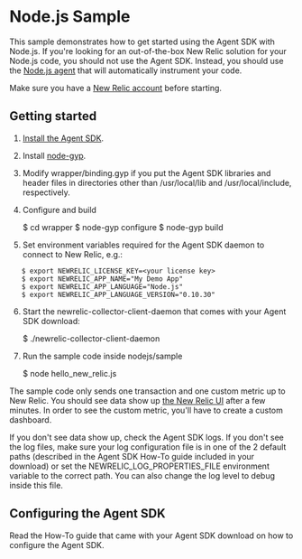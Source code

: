 # Node.js Sample

This sample demonstrates how to get started using the Agent SDK with Node.js.
If you're looking for an out-of-the-box New Relic solution for your Node.js 
code, you should not use the Agent SDK. Instead, you should use the [Node.js 
agent](http://newrelic.com/nodejs) that will automatically instrument your code.

Make sure you have a [New Relic account](http://newrelic.com) before starting.

## Getting started

1. [Install the Agent SDK](http://download.newrelic.com/agent_sdk/).

2. Install [node-gyp](https://github.com/TooTallNate/node-gyp/).

3. Modify wrapper/binding.gyp if you put the Agent SDK libraries and header
   files in directories other than /usr/local/lib and /usr/local/include, 
   respectively.

4. Configure and build

   $ cd wrapper
   $ node-gyp configure
   $ node-gyp build

5. Set environment variables required for the Agent SDK daemon to connect to 
   New Relic, e.g.:

```
   $ export NEWRELIC_LICENSE_KEY=<your license key>
   $ export NEWRELIC_APP_NAME="My Demo App"
   $ export NEWRELIC_APP_LANGUAGE="Node.js"
   $ export NEWRELIC_APP_LANGUAGE_VERSION="0.10.30"
```

6. Start the newrelic-collector-client-daemon that comes with your Agent SDK
   download:

   $ ./newrelic-collector-client-daemon

7. Run the sample code inside nodejs/sample

   $ node hello_new_relic.js

The sample code only sends one transaction and one custom metric up to New 
Relic. You should see data show up [the New Relic UI](https://rpm.newrelic.com/) 
after a few minutes. In order to see the custom metric, you'll have to create
a custom dashboard.

If you don't see data show up, check the Agent SDK logs. If you don't see the
log files, make sure your log configuration file is in one of the 2 default 
paths (described in the Agent SDK How-To guide included in your download) or 
set the NEWRELIC_LOG_PROPERTIES_FILE environment variable to the correct path.
You can also change the log level to debug inside this file.

## Configuring the Agent SDK

Read the How-To guide that came with your Agent SDK download on how to
configure the Agent SDK.
